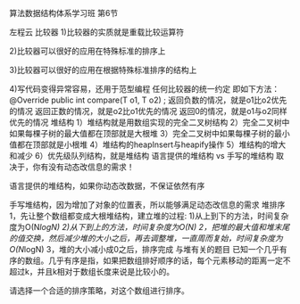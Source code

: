 算法数据结构体系学习班
第6节

左程云
比较器
1)比较器的实质就是重载比较运算符 

2)比较器可以很好的应用在特殊标准的排序上 

3)比较器可以很好的应用在根据特殊标准排序的结构上

4)写代码变得异常容易，还用于范型编程 
任何比较器的统一约定
即如下方法：
@Override
public int compare(T o1, T o2) ;
返回负数的情况，就是o1比o2优先的情况
返回正数的情况，就是o2比o1优先的情况
返回0的情况，就是o1与o2同样优先的情况
堆结构
1）堆结构就是用数组实现的完全二叉树结构
2）完全二叉树中如果每棵子树的最大值都在顶部就是大根堆
3）完全二叉树中如果每棵子树的最小值都在顶部就是小根堆
4）堆结构的heapInsert与heapify操作
5）堆结构的增大和减少 
6）优先级队列结构，就是堆结构 
语言提供的堆结构 vs 手写的堆结构
取决于，你有没有动态改信息的需求！

语言提供的堆结构，如果你动态改数据，不保证依然有序

手写堆结构，因为增加了对象的位置表，所以能够满足动态改信息的需求
堆排序
1，先让整个数组都变成大根堆结构，建立堆的过程: 
    1)从上到下的方法，时间复杂度为O(N*logN) 
    2)从下到上的方法，时间复杂度为O(N) 
2，把堆的最大值和堆末尾的值交换，然后减少堆的大小之后，再去调整堆，一直周而复始，时间复杂度为O(N*logN) 
3，堆的大小减小成0之后，排序完成 
与堆有关的题目
已知一个几乎有序的数组。几乎有序是指，如果把数组排好顺序的话，每个元素移动的距离一定不超过k，并且k相对于数组长度来说是比较小的。

请选择一个合适的排序策略，对这个数组进行排序。 

